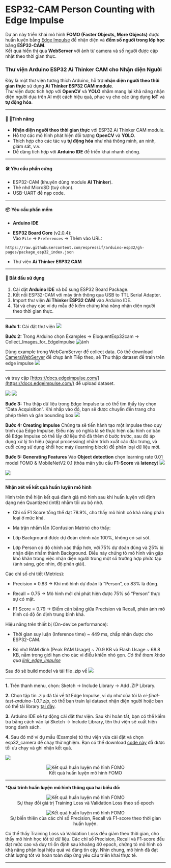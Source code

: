 # ESP32-CAM Person Counting with Edge Impulse 

Dự án này triển khai mô hình **FOMO (Faster Objects, More Objects)** được huấn luyện bằng [Edge Impulse](https://edgeimpulse.com) để nhận diện và **đếm số người trong lớp học** bằng **ESP32-CAM**.  
Kết quả hiển thị qua **WebServer** với ảnh từ camera và số người được cập nhật theo thời gian thực.

### Thư viện Arduino ESP32 Ai Thinker CAM cho Nhận diện Người

Đây là một thư viện tương thích Arduino, hỗ trợ **nhận diện người theo thời gian thực** sử dụng **Ai Thinker ESP32 CAM module**.  
Thư viện được tích hợp với **OpenCV** và **YOLO** nhằm mang lại khả năng nhận diện người dựa trên AI một cách hiệu quả, phục vụ cho các ứng dụng **IoT** và **tự động hóa**.

---

#### 🔹 🚀Tính năng
- **Nhận diện người theo thời gian thực** với ESP32 Ai Thinker CAM module.  
- Hỗ trợ các mô hình phát hiện đối tượng **OpenCV** và **YOLO**.  
- Thích hợp cho các tác vụ **tự động hóa** như nhà thông minh, an ninh, giám sát, v.v.  
- Dễ dàng tích hợp với **Arduino IDE** để triển khai nhanh chóng.  

---

#### 🛠 Yêu cầu phần cứng
- ESP32-CAM (khuyên dùng module **AI Thinker**).
- Thẻ nhớ MicroSD (tuỳ chọn).
- USB-UART để nạp code.

---

#### 📦 Yêu cầu phần mềm
- **Arduino IDE**  

- **ESP32 Board Core** (v2.0.4):  
  Vào `File` → `Preferences` → Thêm vào URL: 
```https
https://raw.githubusercontent.com/espressif/arduino-esp32/gh-pages/package_esp32_index.json 
```
- Thư viện **Ai Thinker ESP32 CAM**  

---

#### 🔹 Bắt đầu sử dụng
1. Cài đặt **Arduino IDE** và bổ sung ESP32 Board Package.  
2. Kết nối ESP32-CAM với máy tính thông qua USB to TTL Serial Adapter.  
3. Import thư viện **Ai Thinker ESP32 CAM** vào Arduino IDE.  
4. Tải và chạy các ví dụ mẫu để kiểm chứng khả năng nhận diện người theo thời gian thực.  

---

**Bước 1:** Cài đặt thư viện
![](./imagereadme/imagereadme15.png)

**Bước 2:** Trong Arduino chọn Examples -> EloquentEsp32cam -> Collect_Images_for_EdgeImpulse
![ảnh](./imagereadme/Screenshot2025-09-04210521.png)

Dùng example trong WebCamServer để collect data. Có thể download [CameraWebServer](./CameraWebServer) để chụp ảnh
Tiếp theo, sẽ Thu thập dataset để train trên edge impulse ![](./imagereadme/imagereadme2.png)

---
và truy cập  [https://docs.edgeimpulse.com/](https://docs.edgeimpulse.com/) để upload dataset.


![](./imagereadme/imagereadme3.png)
![](./imagereadme/imagereadme4.png)

**Bước 3:** Thu thập dữ liệu trong Edge Impulse
ta có thể tìm thấy tùy chọn “Data Acquisition”. Khi nhấp vào đó, bạn sẽ được chuyển đến trang cho phép thêm và gán bounding box
![](./imagereadme/imagereadme6.png)

**Bước 4: Creating Impulse** 
Chúng ta sẽ tiến hành tạo một impulse theo quy trình của Edge Impulse. Điều này có nghĩa là sẽ thực hiện cấu hình cơ bản để Edge Impulse có thể lấy dữ liệu thô đã thêm ở bước trước, sau đó áp dụng xử lý tín hiệu (signal processing) nhằm trích xuất các đặc trưng, và cuối cùng sử dụng khối học máy (learning block) để phân loại dữ liệu mới.

**Bước 5: Generating Features**
Vào **Object detection** chọn learning rate 0.01 model FOMO & MobileNetV2 0.1 (thỏa mãn yêu cầu **F1-Score** và **latency**)
![](./imagereadme/imagereadme7.png)

![](./imagereadme/imagereadme8.png)

---
**Nhận xét về kết quả huấn luyện mô hình**

Hình trên thể hiện kết quả đánh giá mô hình sau khi huấn luyện với định dạng nén Quantized (int8) nhằm tối ưu bộ nhớ.

- Chỉ số F1 Score tổng thể đạt 78.9%, cho thấy mô hình có khả năng phân loại ở mức khá.

- Ma trận nhầm lẫn (Confusion Matrix) cho thấy:

- Lớp Background được dự đoán chính xác 100%, không có sai sót.

- Lớp Person có độ chính xác thấp hơn, với 75% dự đoán đúng và 25% bị nhận diện nhầm thành Background. Điều này chứng tỏ mô hình vẫn gặp khó khăn trong việc nhận diện người trong một số trường hợp phức tạp (ánh sáng, góc nhìn, độ phân giải).

Các chỉ số chi tiết (Metrics):

- Precision = 0.83 → Khi mô hình dự đoán là “Person”, có 83% là đúng.

- Recall = 0.75 → Mô hình mới chỉ phát hiện được 75% số “Person” thực sự có mặt.

- F1 Score = 0.79 → Điểm cân bằng giữa Precision và Recall, phản ánh mô hình có độ ổn định trung bình khá.

Hiệu năng trên thiết bị (On-device performance):

- Thời gian suy luận (Inference time) ~ 449 ms, chấp nhận được cho ESP32-CAM.

- Bộ nhớ RAM đỉnh (Peak RAM Usage) ~ 70.9 KB và Flash Usage ~ 68.8 KB, nằm trong giới hạn cho các vi điều khiển nhỏ gọn.
*Có thể tham khảo qua [link_edge_impulse](https://studio.edgeimpulse.com/public/770874/live)*

Sau đó sẽ build model và tải file .zip về
![](./imagereadme/imagereadmi9.png)

---



**1.** Trên thanh menu, chọn:
Sketch → Include Library → Add .ZIP Library.

**2.** Chọn tập tin .zip đã tải về từ Edge Impulse, ví dụ như của tôi là 
*ei-final-test-arduino-1.0.1.zip*, có thể bạn train lại dataset nhận diện người hoặc bạn có thể tải library [tại đây](./ei-final-test-arduino-1.0.1.zip).

**3.** Arduino IDE sẽ tự động cài đặt thư viện. Sau khi hoàn tất, bạn có thể kiểm tra bằng cách vào lại Sketch → Include Library, tên thư viện sẽ xuất hiện trong danh sách.

**4.** Sau đó mở ví dụ mẫu (Example) từ thư viện vừa cài đặt và chọn esp32_camera để chạy thử nghiệm. Bạn có thể download [code này](./detect_person_model) đẫ được tối ưu chạy và ghi nhận kết quả.


![](./imagereadme/imagereadme11.png)
<p align="center">
  <img src="./imagereadme/imagereadme14.png" alt="Kết quả huấn luyện mô hình FOMO" width=""/><br>
  <span style="text-align: center;">Kết quả huấn luyện mô hình FOMO</span>
</p>

---
***Quá trình huấn luyện mô hình thông qua hai biểu đồ:**
<p align="center">
  <img src="./imagereadme/imagereadme12.png" alt="Kết quả huấn luyện mô hình FOMO" width=""/><br>
  <span style="text-align: center;">Sự thay đổi giá trị Training Loss và Validation Loss theo số epoch</span>
</p>
<p align="center">
  <img src="./imagereadme/imagereadme13.png" alt="Kết quả huấn luyện mô hình FOMO" width=""/><br>
  <span style="text-align: center;">Sự biến thiên của các chỉ số Precision, Recall và F1-score theo thời gian huấn luyện.</span>
</p>

Có thể thấy Training Loss và Validation Loss đều giảm theo thời gian, cho thấy mô hình học tốt từ dữ liệu. Các chỉ số Precision, Recall và F1-score đều đạt mức cao và duy trì ổn định sau khoảng 40 epoch, chứng tỏ mô hình có khả năng phân loại hiệu quả và đáng tin cậy. Nhìn chung, mô hình đã đạt chất lượng tốt và hoàn toàn đáp ứng yêu cầu triển khai thực tế.



---





